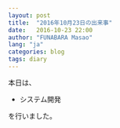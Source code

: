 ```yaml
---
layout: post
title:  "2016年10月23日の出来事"
date:   2016-10-23 22:00
author: "FUNABARA Masao"
lang: "ja"
categories: blog
tags: diary
---
```


本日は、

* システム開発

を行いました。
